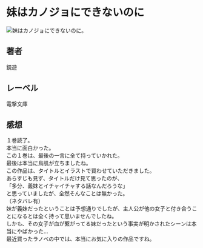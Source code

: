 # 妹はカノジョにできないのに

![妹はカノジョにできないのに。](https://imgur.com/zMpa3lv.png)

## 著者

鏡遊

## レーベル

電撃文庫

## 感想

１巻読了。  
本当に面白かった。  
この１巻は、最後の一言に全て持っていかれた。  
最後は本当に鳥肌が立ちましたね。  
この作品は、タイトルとイラストで買わせていただきました。  
あらすじも見ず、タイトルだけ見て思ったのが、  
「多分、義妹とイチャイチャする話なんだろうな」  
と思っていましたが、全然そんなことは無かった。  
（ネタバレ有）  
妹が義妹だったということは予想通りでしたが、主人公が他の女子と付き合うことになるとは全く持って思いませんでしたね。  
しかも、その女子が血が繋がってる妹だったという事実が明かされたシーンは本当にやばかった…  
最近買ったラノベの中では、本当にお気に入りの作品ですね。  
